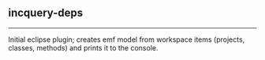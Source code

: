 incquery-deps
-------
-------
Initial eclipse plugin; creates emf model from workspace items (projects, classes, methods) and prints it to the console.
